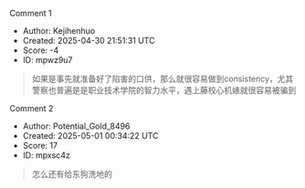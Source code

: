 Comment 1

- Author: Kejihenhuo
- Created: 2025-04-30 21:51:31 UTC
- Score: -4
- ID: mpwz9u7

> 如果是事先就准备好了陷害的口供，那么就很容易做到consistency，尤其警察也普遍是是职业技术学院的智力水平，遇上藤校心机婊就很容易被骗到

Comment 2

- Author: Potential_Gold_8496
- Created: 2025-05-01 00:34:22 UTC
- Score: 17
- ID: mpxsc4z

> 怎么还有给东狗洗地的
